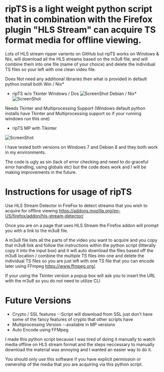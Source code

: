 # ripTS is a light weight python script that in combination with the Firefox plugin "HLS Stream" can acquire TS format media for offline viewing.

Lots of HLS stream ripper varients on GitHub but ripTS works on Windows & Nix, will download all the HLS streams based on the m3u8 file, and will combine them into one file (name of your choice) and delete the individual TS files so your left with one clean video file. 

Does Not need any additional libraries then what is provided in default python install both Win / Nix*
* ripTS w/o Tkinter 
Windows / Dos
![ScreenShot](https://raw.github.com/KeperTech/ripts/master/RipTS-wo-Tk-Screenshot.png)
Debian / Nix*
![ScreenShot](https://raw.github.com/KeperTech/ripts/master/RipTS-wo-TK-Nix-Screenshot.png)

Needs Tkinter and Multiprocessing Support
(Windows default python installs have Tkinter and Multiprocessing support so if your running windows run this one)
* ripTS MP with Tikinter

![ScreenShot](https://raw.github.com/KeperTech/ripts/master/RipTS-Screenshot.png)

I have tested both versions on Windows 7 and Debian 8 and they both work in my environments.

The code is ugly as sin (lack of error checking and need to do graceful error handling, using globals etc) but the code does work and I will be making improvements in the future.

# Instructions for usage of ripTS

Use HLS Stream Detector in FireFox to detect streams that you wish to acquire for offline viewing
https://addons.mozilla.org/en-US/firefox/addon/hls-stream-detector/

Once you are on a page that uses HLS Stream the Firefox addon will prompt you with a link to the m3u8 file.

A m3u8 file lists all the parts of the video you want to acquire and you copy that m3u8 link and follow the instructions within the python script (litterally copy it into the input box) and it will auto download the files based off the m3u8 location / combine the multiple TS files into one and delete the individual TS files so you are just left with one TS file that you can encode later using FFmpeg https://www.ffmpeg.org/.

If your using the Tkinter version a popup box will ask you to insert the URL with the m3u8 so you do not need to utilize CLI

# Future Versions
* Crypto / SSL features --Script will download from SSL just don't have some of the fancy features of crypto that other scripts have
* Multiprocessing Version --available in MP versions
* Auto Encode using FFMpeg

I made this python script because I was tired of doing it manually to watch media offline on HLS stream format and the steps neccessary to manually download the material was annoying and I wanted an easier way to do it.

You should only use this software if you have explicit permission or ownership of the media that you are acquiring via this python script. 
